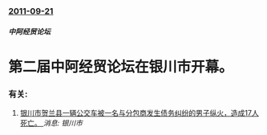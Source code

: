 ### [2011-09-21](/news/2011/09/21/index.md)

##### 中阿经贸论坛
# 第二届中阿经贸论坛在银川市开幕。




### 有关:

1. [银川市贺兰县一辆公交车被一名与分包商发生债务纠纷的男子纵火，造成17人死亡。 ](/zh/news/2016/01/5/银川市贺兰县一辆公交车被一名与分包商发生债务纠纷的男子纵火-造成17人死亡.md) _消息: 银川市_
